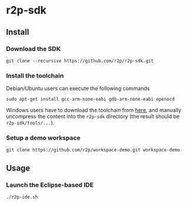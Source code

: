# r2p-sdk

## Install

### Download the SDK
    git clone --recursive https://github.com/r2p/r2p-sdk.git

### Install the toolchain
Debian/Ubuntu users can execute the following commands

    sudo apt-get install gcc-arm-none-eabi gdb-arm-none-eabi openocd
    
Windows users have to download the toolchain from [here](ftp://ftp.elet.polimi.it/users/Martino.Migliavacca/r2p/tools-windows-32bit.zip), and manually uncompress the content into the `r2p-sdk` directory (the result should be `r2p-sdk/tools/...`).

### Setup a demo workspace
    git clone https://github.com/r2p/workspace-demo.git workspace-demo

## Usage

### Launch the Eclipse-based IDE
    ./r2p-ide.sh
